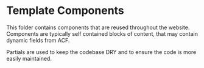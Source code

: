 # Template Components

This folder contains components that are reused throughout the website. Components are typically self contained blocks of content, that may contain dynamic fields from ACF.

Partials are used to keep the codebase DRY and to ensure the code is more easily maintained.
